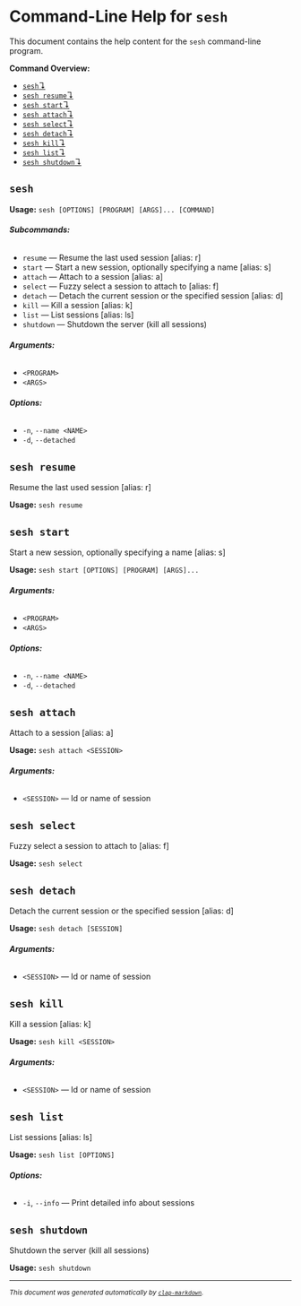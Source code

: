 # Command-Line Help for `sesh`

This document contains the help content for the `sesh` command-line program.

**Command Overview:**

* [`sesh`↴](#sesh)
* [`sesh resume`↴](#sesh-resume)
* [`sesh start`↴](#sesh-start)
* [`sesh attach`↴](#sesh-attach)
* [`sesh select`↴](#sesh-select)
* [`sesh detach`↴](#sesh-detach)
* [`sesh kill`↴](#sesh-kill)
* [`sesh list`↴](#sesh-list)
* [`sesh shutdown`↴](#sesh-shutdown)

## `sesh`

**Usage:** `sesh [OPTIONS] [PROGRAM] [ARGS]... [COMMAND]`

###### **Subcommands:**

* `resume` — Resume the last used session [alias: r]
* `start` — Start a new session, optionally specifying a name [alias: s]
* `attach` — Attach to a session [alias: a]
* `select` — Fuzzy select a session to attach to [alias: f]
* `detach` — Detach the current session or the specified session [alias: d]
* `kill` — Kill a session [alias: k]
* `list` — List sessions [alias: ls]
* `shutdown` — Shutdown the server (kill all sessions)

###### **Arguments:**

* `<PROGRAM>`
* `<ARGS>`

###### **Options:**

* `-n`, `--name <NAME>`
* `-d`, `--detached`



## `sesh resume`

Resume the last used session [alias: r]

**Usage:** `sesh resume`



## `sesh start`

Start a new session, optionally specifying a name [alias: s]

**Usage:** `sesh start [OPTIONS] [PROGRAM] [ARGS]...`

###### **Arguments:**

* `<PROGRAM>`
* `<ARGS>`

###### **Options:**

* `-n`, `--name <NAME>`
* `-d`, `--detached`



## `sesh attach`

Attach to a session [alias: a]

**Usage:** `sesh attach <SESSION>`

###### **Arguments:**

* `<SESSION>` — Id or name of session



## `sesh select`

Fuzzy select a session to attach to [alias: f]

**Usage:** `sesh select`



## `sesh detach`

Detach the current session or the specified session [alias: d]

**Usage:** `sesh detach [SESSION]`

###### **Arguments:**

* `<SESSION>` — Id or name of session



## `sesh kill`

Kill a session [alias: k]

**Usage:** `sesh kill <SESSION>`

###### **Arguments:**

* `<SESSION>` — Id or name of session



## `sesh list`

List sessions [alias: ls]

**Usage:** `sesh list [OPTIONS]`

###### **Options:**

* `-i`, `--info` — Print detailed info about sessions



## `sesh shutdown`

Shutdown the server (kill all sessions)

**Usage:** `sesh shutdown`



<hr/>

<small><i>
    This document was generated automatically by
    <a href="https://crates.io/crates/clap-markdown"><code>clap-markdown</code></a>.
</i></small>
